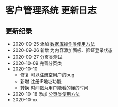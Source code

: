 # 客户管理系统 更新日志

## 更新纪录

- 2020\-09\-25 添加 [数据库操作类使用方法](database/README.md)
- 2020\-09\-26 新增 为内容添加面板、验证登录状态
- 2020\-09\-27 分页类测试
- 2020\-10\-09 完善分页类
- 2020\-10\-10 
  - 修复 可以注册空用户的bug
  - 新增 注册IP地址功能
  - 转换 时间戳为用户能看的懂的时间
- 2020\-10\-18 添加 [分页类使用方法](page/README.md)
- 2020\-10\-xx 